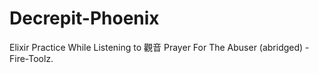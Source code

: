 # Decrepit-Phoenix
Elixir Practice While Listening to 觀音 Prayer For The Abuser (abridged) - Fire-Toolz.
